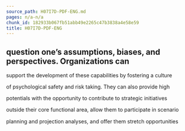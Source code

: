 ```yaml
---
source_path: H07I7D-PDF-ENG.md
pages: n/a-n/a
chunk_id: 182933b067fb51abb49e2265c47b3838a4e58e59
title: H07I7D-PDF-ENG
---
```

## question one’s assumptions, biases, and perspectives. Organizations can

support the development of these capabilities by fostering a culture

of psychological safety and risk taking. They can also provide high

potentials with the opportunity to contribute to strategic initiatives

outside their core functional area, allow them to participate in scenario

planning and projection analyses, and oﬀer them stretch opportunities
